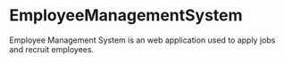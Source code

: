 # EmployeeManagementSystem
Employee Management System is an web application used to apply jobs and recruit employees.
